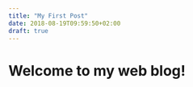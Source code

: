 ```yaml
---
title: "My First Post"
date: 2018-08-19T09:59:50+02:00
draft: true
---
```


# Welcome to my web blog! 

